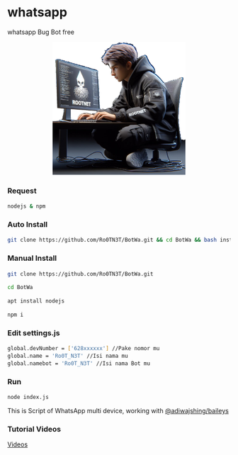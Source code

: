 # whatsapp
whatsapp Bug Bot  free
<center><img src="database/laxxyjpg.jpg" width=300></center>

### Request
```bash
nodejs & npm
```

### Auto Install 
```bash
git clone https://github.com/Ro0TN3T/BotWa.git && cd BotWa && bash install.sh
```


### Manual Install 
```bash
git clone https://github.com/Ro0TN3T/BotWa.git
```
```bash
cd BotWa
```
```bash
apt install nodejs
```
```bash
npm i
```
### Edit settings.js
```bash
global.devNumber = ['628xxxxxx'] //Pake nomor mu
global.name = 'Ro0T_N3T' //Isi nama mu
global.namebot = 'Ro0T_N3T' //Isi nama Bot mu
```


### Run
```bash
node index.js
```
This is Script of WhatsApp multi device, working with [@adiwajshing/baileys](https://github.com/adiwajshing/WhatsAppInfoBot)

### Tutorial Videos
[Videos](https://youtu.be/9H4ZArV3chQ?si=saqb05IyC46u1PMv)
